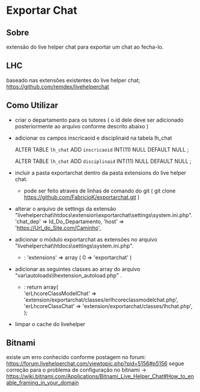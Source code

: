 Exportar Chat
==============
## Sobre
extensão do live helper chat para exportar um chat ao fecha-lo. 
## LHC
baseado nas extensões existentes do live helper chat; https://github.com/remdex/livehelperchat

## Como Utilizar
* criar o departamento para os tutores ( o id dele deve ser adicionado posteriormente ao arquivo conforme descrito abaixo )

* adicionar os campos inscricaoid e disciplinaid na tabela lh_chat

    ALTER TABLE `lh_chat` ADD `inscricaoid` INT(11) NULL DEFAULT NULL ;
    
    ALTER TABLE `lh_chat` ADD `disciplinaid` INT(11) NULL DEFAULT NULL ;


* incluir a pasta exportarchat dentro da pasta extensions do live helper chat.
    * pode ser feito atraves de linhas de comando do git ( git clone https://github.com/FabricioK/exportarchat.git )
    
* alterar o arquivo de settings da extensão "livehelperchat\htdocs\extension\exportarchat\settings\system.ini.php".
    'chat_dep' => Id_Do_Departamento,
    'host' => 'https://Url_do_Site.com/Caminho',
    
* adicionar o módulo exportarchat as extensões no arquivo "livehelperchat\htdocs\settings\system.ini.php".
    * :  'extensions' => 
      array (
          0 => 'exportarchat'
      )
* adicionar as seguintes classes ao array do arquivo "var\autoloads\lhextension_autoload.php" .
    * : return array(	
        'erLhcoreClassModelChat' => 'extension/exportarchat/classes/erlhcoreclassmodelchat.php',
        'erLhcoreClassChat' => 'extension/exportarchat/classes/lhchat.php',
    );
    
* limpar o cache do livehelper

 ## Bitnami
 existe um erro conhecido conforme postagem no forum: https://forum.livehelperchat.com/viewtopic.php?pid=5156#p5156
 segue correção para o problema de configuração no bitnami -> https://wiki.bitnami.com/Applications/Bitnami_Live_Helper_Chat#How_to_enable_framing_in_your_domain